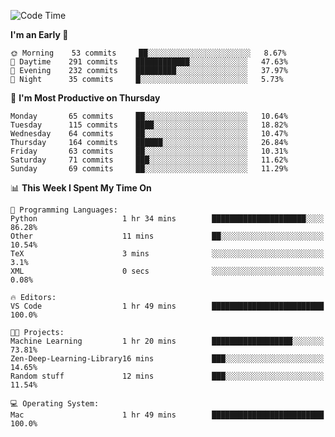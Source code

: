 <!--START_SECTION:waka-->
![Code Time](http://img.shields.io/badge/Code%20Time-361%20hrs%2048%20mins-blue)

**I'm an Early 🐤** 

```text
🌞 Morning    53 commits     ██░░░░░░░░░░░░░░░░░░░░░░░   8.67% 
🌆 Daytime    291 commits    ████████████░░░░░░░░░░░░░   47.63% 
🌃 Evening    232 commits    █████████░░░░░░░░░░░░░░░░   37.97% 
🌙 Night      35 commits     █░░░░░░░░░░░░░░░░░░░░░░░░   5.73%

```
📅 **I'm Most Productive on Thursday** 

```text
Monday       65 commits     ██░░░░░░░░░░░░░░░░░░░░░░░   10.64% 
Tuesday      115 commits    ████░░░░░░░░░░░░░░░░░░░░░   18.82% 
Wednesday    64 commits     ██░░░░░░░░░░░░░░░░░░░░░░░   10.47% 
Thursday     164 commits    ██████░░░░░░░░░░░░░░░░░░░   26.84% 
Friday       63 commits     ██░░░░░░░░░░░░░░░░░░░░░░░   10.31% 
Saturday     71 commits     ███░░░░░░░░░░░░░░░░░░░░░░   11.62% 
Sunday       69 commits     ██░░░░░░░░░░░░░░░░░░░░░░░   11.29%

```


📊 **This Week I Spent My Time On** 

```text
💬 Programming Languages: 
Python                   1 hr 34 mins        █████████████████████░░░░   86.28% 
Other                    11 mins             ██░░░░░░░░░░░░░░░░░░░░░░░   10.54% 
TeX                      3 mins              ░░░░░░░░░░░░░░░░░░░░░░░░░   3.1% 
XML                      0 secs              ░░░░░░░░░░░░░░░░░░░░░░░░░   0.08%

🔥 Editors: 
VS Code                  1 hr 49 mins        █████████████████████████   100.0%

🐱‍💻 Projects: 
Machine Learning         1 hr 20 mins        ██████████████████░░░░░░░   73.81% 
Zen-Deep-Learning-Library16 mins             ███░░░░░░░░░░░░░░░░░░░░░░   14.65% 
Random stuff             12 mins             ███░░░░░░░░░░░░░░░░░░░░░░   11.54%

💻 Operating System: 
Mac                      1 hr 49 mins        █████████████████████████   100.0%

```


<!--END_SECTION:waka-->
